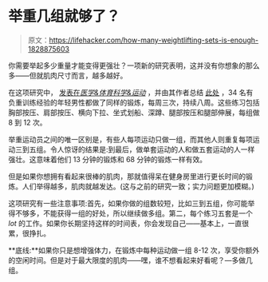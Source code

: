 # 举重几组就够了？

> 原文：<https://lifehacker.com/how-many-weightlifting-sets-is-enough-1828875603>

你需要举起多少重量才能变得更强壮？一项新的研究表明，这并没有你想象的那么多——但就肌肉尺寸而言，越多越好。



在这项研究中， [发表在*医学&体育科学&运动*](https://journals.lww.com/acsm-msse/Abstract/publishahead/Resistance_Training_Volume_Enhances_Muscle.96822.aspx) ，并由其作者总结 [此处](http://www.lookgreatnaked.com/blog/how-much-volume-do-you-need-to-get-stronger-and-build-muscle/) ，34 名有负重训练经验的年轻男性都做了同样的锻炼，每周三次，持续八周。这些练习包括胸部按压、肩部按压、横向下拉、坐式划船、深蹲、腿部按压和腿部伸展，每组做 8 到 12 次。

举重运动员之间的唯一区别是，有些人每项运动只做一组，而其他人则重复每项运动三到五组。令人惊讶的结果是:到最后，做单套运动的人和做五套运动的人一样强壮。这意味着他们 13 分钟的锻炼和 68 分钟的锻炼一样有效。

但是如果你想拥有看起来很棒的肌肉，那就值得呆在健身房里进行更长时间的锻炼。人们举得越多，肌肉就越发达。(这与之前的研究一致；实力问题更加模糊。)

这项研究有一些注意事项:首先，如果你做的组数较短，比如三到五组，你可能举得不够多，不能获得一组的好处，所以继续做多组。第二，每个练习五套是一个 *lot* 的工作。如果你长期坚持这样的时间表，你会发现自己——基本上，一直很累，很挣扎。

**底线:**如果你只是想增强体力，在锻炼中每种运动做一组 8-12 次，享受你额外的空闲时间。但是对于最大限度的肌肉——嘿，谁不想看起来好看呢？—多做几组。
